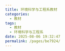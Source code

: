 ```yaml
---
title: 环境科学与工程系教材
categories: 
  - 教材
tags: 
  - 教材
  - 环境科学与工程系
date: 2025-08-06 19:32:47
permalink: /pages/be7924/
---
```

